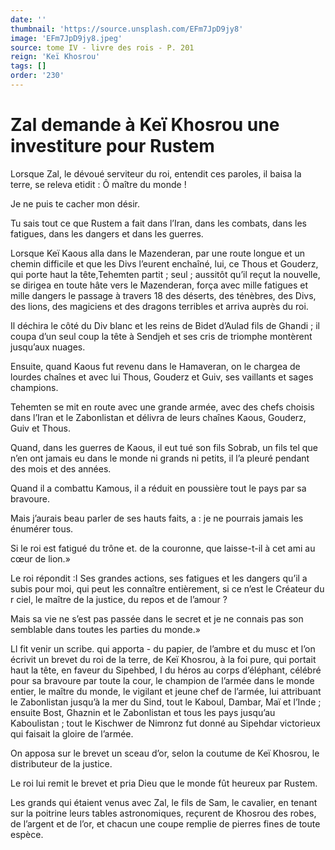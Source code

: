 ```yaml
---
date: ''
thumbnail: 'https://source.unsplash.com/EFm7JpD9jy8'
image: 'EFm7JpD9jy8.jpeg'
source: tome IV - livre des rois - P. 201
reign: 'Keï Khosrou'
tags: []
order: '230'
---
```


# Zal demande à Keï Khosrou une investiture pour Rustem

Lorsque Zal, le dévoué serviteur du roi, entendit ces paroles, il baisa la terre, se releva etidit : Ô maître du monde !

Je ne puis te cacher mon désir.

Tu sais tout ce que Rustem a fait dans l’Iran, dans les combats, dans les fatigues, dans les dangers et dans les guerres.

Lorsque Keï Kaous alla dans le Mazenderan, par une route longue et un chemin difficile et que les Divs l’eurent enchaîné, lui, ce Thous et Gouderz, qui porte haut la tête,Tehemten partit ; seul ; aussitôt qu’il reçut la nouvelle, se dirigea en toute hâte vers le Mazenderan, força avec mille fatigues et mille dangers le passage à travers 18
des déserts, des ténèbres, des Divs, des lions, des magiciens et des dragons terribles et arriva auprès du roi.

Il déchira le côté du Div blanc et les reins de Bidet d’Aulad fils de Ghandi ; il coupa d’un seul coup la tête à Sendjeh et ses cris de triomphe montèrent jusqu’aux nuages.

Ensuite, quand Kaous fut revenu dans le Hamaveran, on le chargea de lourdes chaînes et avec lui Thous, Gouderz et Guiv, ses vaillants et sages champions.

Tehemten se mit en route avec une grande armée, avec des chefs choisis dans l’Iran et le Zabonlistan et délivra de leurs chaînes Kaous, Gouderz, Guiv et Thous.

Quand, dans les guerres de Kaous, il eut tué son fils Sobrab, un fils tel que n’en ont jamais eu dans le monde ni grands ni petits, il l’a pleuré pendant des mois et des années.

Quand il a combattu Kamous, il a réduit en poussière tout le pays par sa bravoure.

Mais j’aurais beau parler de ses hauts faits, a : je ne pourrais jamais les énumérer tous.

Si le roi est fatigué du trône et. de la couronne, que laisse-t-il à cet ami au cœur de lion.»

Le roi répondit :I Ses grandes actions, ses fatigues et les dangers qu’il a subis pour moi, qui peut les connaître entièrement, si ce n’est le Créateur du r ciel, le maître de la justice, du repos et de l’amour ?

Mais sa vie ne s’est pas passée dans le secret et je ne connais pas son semblable dans toutes les parties du monde.»

Ll fit venir un scribe. qui apporta - du papier, de l’ambre et du musc et l’on écrivit un brevet du roi de la terre, de Keï Khosrou, à la foi pure, qui portait haut la tête, en faveur du Sipehbed, I du héros au corps d’éléphant, célébré pour sa bravoure par toute la cour, le champion de l’armée dans le monde entier, le maître du monde, le vigilant et jeune chef de l’armée, lui attribuant le Zabonlistan jusqu’à la mer du Sind, tout le Kaboul, Dambar, Maï et l’Inde ; ensuite Bost, Ghaznin et le Zabonlistan et tous les pays jusqu’au Kaboulistan ; tout le Kischwer de Nimronz fut donné au Sipehdar victorieux qui faisait la gloire de l’armée.

On apposa sur le brevet un sceau d’or, selon la coutume de Keï
Khosrou, le distributeur de la justice.

Le roi lui remit le brevet et pria Dieu que le monde fût heureux par Rustem.

Les grands qui étaient venus avec Zal, le fils de Sam, le cavalier, en tenant sur la poitrine leurs tables astronomiques, reçurent de Khosrou des robes, de l’argent et de l’or, et chacun une coupe remplie de pierres fines de toute espèce.
